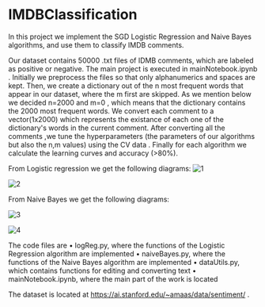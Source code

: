 # IMDBClassification
In this project we implement the SGD Logistic Regression and Naive Bayes algorithms, and use them to classify IMDB comments.


Our dataset contains 50000 .txt files of IDMB comments, which are labeled as positive or negative. The main project is executed in mainNotebook.ipynb .
Initially we preprocess the files so that only alphanumerics and spaces are kept. Then, we create a dictionary out of the n most frequent words that appear in our dataset, where the m first are skipped.
As we mention below we decided n=2000 and m=0 , which means that the dictionary contains the 2000 most frequent words.
We convert each comment to a vector(1x2000) which represents the existance of each one of the dictionary's words in the current comment.
After converting all the comments ,we tune the hyperparameters (the parameters of our algorithms but also the n,m values) using the CV data .
Finally for each algorithm we calculate the learning curves and accuracy (>80%).

From Logistic regression we get the following diagrams:
![1](https://user-images.githubusercontent.com/50478180/109492511-c5aa8500-7a93-11eb-8c38-321a93b6552b.png)

![2](https://user-images.githubusercontent.com/50478180/109492596-e246bd00-7a93-11eb-89cc-706de44ad812.png)


From Naive Bayes we get the following diagrams:

![3](https://user-images.githubusercontent.com/50478180/109492664-fdb1c800-7a93-11eb-9528-00f330b97356.png)

![4](https://user-images.githubusercontent.com/50478180/109492669-ff7b8b80-7a93-11eb-85c2-538fdd16276b.png)


The code files are
• logReg.py, where the functions of the Logistic Regression algorithm are implemented
• naiveBayes.py, where the functions of the Naive Bayes algorithm are implemented
• dataUtils.py, which contains functions for editing and converting text
• mainNotebook.ipynb, where the main part of the work is located

The dataset is located at https://ai.stanford.edu/~amaas/data/sentiment/ .
